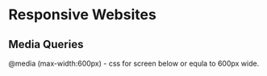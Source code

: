 # Responsive Websites 
## Media Queries 
@media (max-width:600px) - css for screen below or equla to 600px wide.

